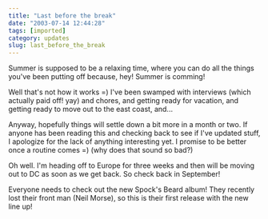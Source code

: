 ```yaml
---
title: "Last before the break"
date: "2003-07-14 12:44:28"
tags: [imported]
category: updates
slug: last_before_the_break
---
```


Summer is supposed to be a relaxing time, where you can do all the things you've
been putting off because, hey! Summer is comming!

Well that's not how it works =) I've been swamped with interviews (which
actually paid off! yay) and chores, and getting ready for vacation, and getting
ready to move out to the east coast, and...

Anyway, hopefully things will settle down a bit more in a month or two. If
anyone has been reading this and checking back to see if I've updated stuff, I
apologize for the lack of anything interesting yet. I promise to be better once
a routine comes =) (why does that sound so bad?)

Oh well. I'm heading off to Europe for three weeks and then will be moving out
to DC as soon as we get back. So check back in September!

Everyone needs to check out the new Spock's Beard album! They recently lost
their front man (Neil Morse), so this is their first release with the new line
up!
